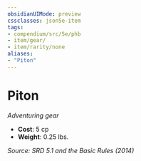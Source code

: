 ```yaml
---
obsidianUIMode: preview
cssclasses: json5e-item
tags:
- compendium/src/5e/phb
- item/gear/
- item/rarity/none
aliases: 
- "Piton"
---
```

# Piton
*Adventuring gear*  

- **Cost**: 5 cp
- **Weight**: 0.25 lbs.

*Source: SRD 5.1 and the Basic Rules (2014)*